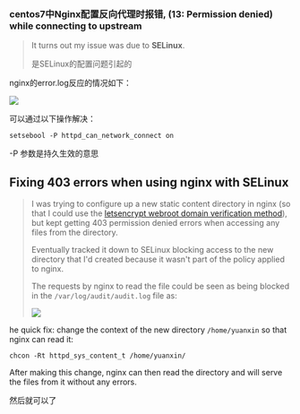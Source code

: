 ### centos7中Nginx配置反向代理时报错, (13: Permission denied) while connecting to upstream

> It turns out my issue was due to **SELinux**.
>
> 是SELinux的配置问题引起的

nginx的error.log反应的情况如下：

![](https://mkdown-1256191338.cos.ap-beijing.myqcloud.com//mkdown20200109155224.png)



可以通过以下操作解决：

```shell
setsebool -P httpd_can_network_connect on
```

-P 参数是持久生效的意思



## Fixing 403 errors when using nginx with SELinux

> I was trying to configure up a new static content directory in nginx (so that I could use the [letsencrypt webroot domain verification method](https://community.letsencrypt.org/t/using-the-webroot-domain-verification-method/1445/47)), but kept getting 403 permission denied errors when accessing any files from the directory.
>
> Eventually tracked it down to SELinux blocking access to the new directory that I'd created because it wasn't part of the policy applied to nginx.
>
> The requests by nginx to read the file could be seen as being blocked in the `/var/log/audit/audit.log` file as:
>
> ![](https://mkdown-1256191338.cos.ap-beijing.myqcloud.com//mkdown20200109155245.png)

he quick fix: change the context of the new directory `/home/yuanxin` so that nginx can read it:

```shell
chcon -Rt httpd_sys_content_t /home/yuanxin/
```

After making this change, nginx can then read the directory and will serve the files from it without any errors.

然后就可以了

